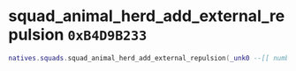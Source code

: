 # squad_animal_herd_add_external_repulsion `0xB4D9B233`

```lua
natives.squads.squad_animal_herd_add_external_repulsion(_unk0 --[[ number ]], _unk1 --[[ number ]], _unk2 --[[ number ]], _unk3 --[[ number ]], _unk4 --[[ number ]], _unk5 --[[ number ]], _unk6 --[[ number ]], _unk7 --[[ number ]])
```
